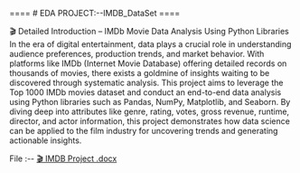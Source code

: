 ==== # EDA PROJECT:--IMDB_DataSet ====

🎬 Detailed Introduction – IMDb Movie Data Analysis Using Python Libraries
In the era of digital entertainment, data plays a crucial role in understanding audience preferences, production trends, and market behavior.
With platforms like IMDb (Internet Movie Database) offering detailed records on thousands of movies, there exists a goldmine of insights waiting to be discovered through systematic analysis.
       This project aims to leverage the Top 1000 IMDb movies dataset and conduct an end-to-end data analysis using Python libraries
such as Pandas, NumPy, Matplotlib, and Seaborn. By diving deep into attributes like genre, rating, votes, gross revenue, runtime, director,
and actor information, this project demonstrates how data science can be applied to the film industry for uncovering trends and generating actionable insights.

File :-- [🎬 IMDB Project .docx](https://github.com/user-attachments/files/21074637/IMDB.Project.docx)
